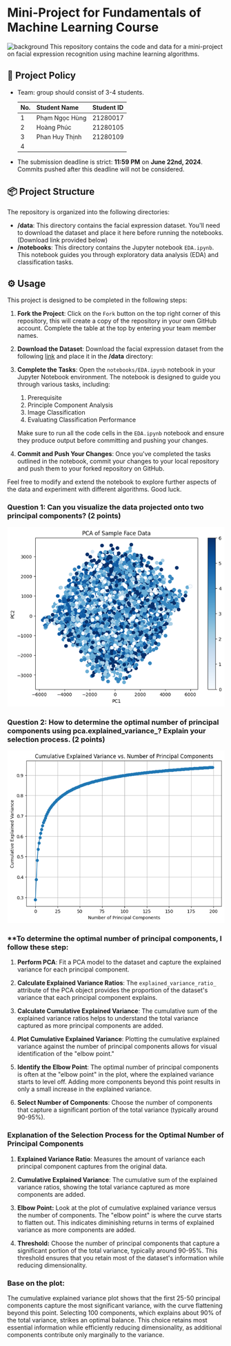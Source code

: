 # Mini-Project for Fundamentals of Machine Learning Course
![background](./materials/ai_wp.jpg)
This repository contains the code and data for a mini-project on facial expression recognition using machine learning algorithms.

## 📑 Project Policy
- Team: group should consist of 3-4 students.

    |No.| Student Name    | Student ID |
    | --------| -------- | ------- |
    |1|Phạm Ngọc Hùng|21280017|
    |2|Hoàng Phúc|21280105|
    |3|Phan Huy Thịnh|21280109|
    |4|||

- The submission deadline is strict: **11:59 PM** on **June 22nd, 2024**. Commits pushed after this deadline will not be considered.

## 📦 Project Structure

The repository is organized into the following directories:

- **/data**: This directory contains the facial expression dataset. You'll need to download the dataset and place it here before running the notebooks. (Download link provided below)
- **/notebooks**: This directory contains the Jupyter notebook ```EDA.ipynb```. This notebook guides you through exploratory data analysis (EDA) and classification tasks.

## ⚙️ Usage

This project is designed to be completed in the following steps:

1. **Fork the Project**: Click on the ```Fork``` button on the top right corner of this repository, this will create a copy of the repository in your own GitHub account. Complete the table at the top by entering your team member names.

2. **Download the Dataset**: Download the facial expression dataset from the following [link](https://mega.nz/file/foM2wDaa#GPGyspdUB2WV-fATL-ZvYj3i4FqgbVKyct413gxg3rE) and place it in the **/data** directory:

3. **Complete the Tasks**: Open the ```notebooks/EDA.ipynb``` notebook in your Jupyter Notebook environment. The notebook is designed to guide you through various tasks, including:
    
    1. Prerequisite
    2. Principle Component Analysis
    3. Image Classification
    4. Evaluating Classification Performance 

    Make sure to run all the code cells in the ```EDA.ipynb``` notebook and ensure they produce output before committing and pushing your changes.

5. **Commit and Push Your Changes**: Once you've completed the tasks outlined in the notebook, commit your changes to your local repository and push them to your forked repository on GitHub.


Feel free to modify and extend the notebook to explore further aspects of the data and experiment with different algorithms. Good luck.

### **Question 1:** Can you visualize the data projected onto two principal components? (2 points)
![](./materials/pca_sample.png)


### **Question 2:** How to determine the optimal number of principal components using pca.explained_variance_? Explain your selection process. (2 points)

![](./materials/CEV.png)


   ### **To determine the optimal number of principal components, I follow these step:

   
   1. **Perform PCA**: Fit a PCA model to the dataset and capture the explained variance for each principal component.
      
   2. **Calculate Explained Variance Ratios**: The `explained_variance_ratio_` attribute of the PCA object provides the proportion of the dataset's variance that each principal component explains.
      
   3. **Calculate Cumulative Explained Variance**: The cumulative sum of the explained variance ratios helps to understand the total variance captured as more principal components are added.
   
   4. **Plot Cumulative Explained Variance**: Plotting the cumulative explained variance against the number of principal components allows for visual identification of the "elbow point."
   
   5. **Identify the Elbow Point**: The optimal number of principal components is often at the "elbow point" in the plot, where the explained variance starts to level off. Adding more components beyond this point results in only a small increase in the explained variance.

   6. **Select Number of Components**: Choose the number of components that capture a significant portion of the total variance (typically around 90-95%).

   ### **Explanation of the Selection Process for the Optimal Number of Principal Components**
   

   1. **Explained Variance Ratio**: Measures the amount of variance each principal component captures from the original data.

   2. **Cumulative Explained Variance**: The cumulative sum of the explained variance ratios, showing the total variance captured as more components are added.

   3. **Elbow Point:** Look at the plot of cumulative explained variance versus the number of components. The "elbow point" is where the curve starts to flatten out. This indicates diminishing returns in terms of explained variance as more components are added.

   4. **Threshold:** Choose the number of principal components that capture a significant portion of the total variance, typically around 90-95%. This threshold ensures that you retain most of the dataset's information while reducing dimensionality.

       
   ### **Base on the plot:**
   
   The cumulative explained variance plot shows that the first 25-50 principal components capture the most significant variance, with the curve flattening beyond this point. Selecting 100 components, which explains about 90% of the total variance, strikes an optimal balance. This choice retains most essential information while efficiently reducing dimensionality, as additional components contribute only marginally to the variance.
